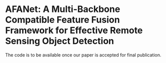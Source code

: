 # AFANet: A Multi-Backbone Compatible Feature Fusion Framework for Effective Remote Sensing Object Detection
The code is to be available once our paper is accepted for final publication.
